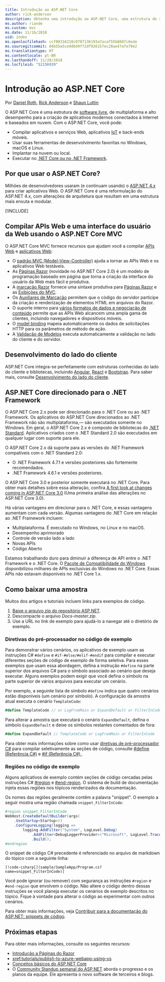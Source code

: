 ```yaml
---
title: Introdução ao ASP.NET Core
author: rick-anderson
description: Obtenha uma introdução ao ASP.NET Core, uma estrutura de software livre, plataforma cruzada e alto desempenho para a criação de aplicativos modernos conectados à Internet e baseados em nuvem.
ms.author: riande
ms.custom: mvc
ms.date: 11/16/2018
uid: index
ms.openlocfilehash: ccf00316218c0787136193a7acaf55b8687c6ede
ms.sourcegitcommit: 04b55a5ce9d649ff2df926157ec28ae47afe79e2
ms.translationtype: HT
ms.contentlocale: pt-BR
ms.lasthandoff: 11/20/2018
ms.locfileid: "52156939"
---
```

# <a name="introduction-to-aspnet-core"></a>Introdução ao ASP.NET Core

Por [Daniel Roth](https://github.com/danroth27), [Rick Anderson](https://twitter.com/RickAndMSFT) e [Shaun Luttin](https://twitter.com/dicshaunary)

O ASP.NET Core é uma estrutura de [software livre](https://github.com/aspnet/home), de multiplaforma e alto desempenho para a criação de aplicativos modernos conectados à Internet e baseados em nuvem. Com o ASP.NET Core, você pode:

* Compilar aplicativos e serviços Web, aplicativos [IoT](https://www.microsoft.com/internet-of-things/) e back-ends móveis.
* Usar suas ferramentas de desenvolvimento favoritas no Windows, macOS e Linux.
* Implantar na nuvem ou local.
* Executar no [.NET Core ou no .NET Framework](/dotnet/articles/standard/choosing-core-framework-server).

## <a name="why-use-aspnet-core"></a>Por que usar o ASP.NET Core?

Milhões de desenvolvedores usaram (e continuam usando) o [ASP.NET 4.x](/aspnet/overview) para criar aplicativos Web. O ASP.NET Core é uma reformulação do ASP.NET 4.x, com alterações de arquitetura que resultam em uma estrutura mais enxuta e modular.

[!INCLUDE[](~/includes/benefits.md)]

## <a name="build-web-apis-and-web-ui-using-aspnet-core-mvc"></a>Compilar APIs Web e uma interface do usuário da Web usando o ASP.NET Core MVC

O ASP.NET Core MVC fornece recursos que ajudam você a compilar [APIs Web](xref:tutorials/first-web-api) e [aplicativos Web](xref:tutorials/razor-pages/index):

* O [padrão MVC (Model-View-Controller)](xref:mvc/overview) ajuda a tornar as APIs Web e os aplicativos Web testáveis.
* As [Páginas Razor](xref:razor-pages/index) (novidade no ASP.NET Core 2.0) é um modelo de programação baseado em página que torna a criação da interface do usuário da Web mais fácil e produtiva.
* A [marcação Razor](xref:mvc/views/razor) fornece uma sintaxe produtiva para [Páginas Razor](xref:razor-pages/index) e as [Exibições do MVC](xref:mvc/views/overview).
* Os [Auxiliares de Marcação](xref:mvc/views/tag-helpers/intro) permitem que o código do servidor participe da criação e renderização de elementos HTML em arquivos do Razor.
* O suporte interno para [vários formatos de dados e negociação de conteúdo](xref:web-api/advanced/formatting) permite que as APIs Web alcancem uma ampla gama de clientes, incluindo navegadores e dispositivos móveis.
* O [model binding](xref:mvc/models/model-binding) mapeia automaticamente os dados de solicitações HTTP para os parâmetros de método de ação.
* A [Validação de Modelos](xref:mvc/models/validation) executa automaticamente a validação no lado do cliente e do servidor.

## <a name="client-side-development"></a>Desenvolvimento do lado do cliente

ASP.NET Core integra-se perfeitamente com estruturas conhecidas do lado do cliente e bibliotecas, incluindo [Angular](xref:spa/angular), [React](xref:spa/react) e [Bootstrap](https://getbootstrap.com/). Para saber mais, consulte [Desenvolvimento do lado do cliente](xref:client-side/index).

<a name="target-framework"></a>

## <a name="aspnet-core-targeting-net-framework"></a>ASP.NET Core direcionado para o .NET Framework

O ASP.NET Core 2.x pode ser direcionado para o .NET Core ou ao .NET Framework. Os aplicativos do ASP.NET Core direcionados ao .NET Framework não são multiplataforma,&mdash; são executados somente no Windows. Em geral, o ASP.NET Core 2.x é composto de bibliotecas do [.NET Standard](/dotnet/standard/net-standard). Aplicativos criados com o .NET Standard 2.0 são executados em qualquer lugar com suporte para ele.

O ASP.NET Core 2.x dá suporte para as versões do .NET Framework compatíveis com o .NET Standard 2.0:

* O .NET Framework 4.7.1 e versões posteriores são fortemente recomendados.
* .NET Framework 4.6.1 e versões posteriores.

O ASP.NET Core 3.0 e posterior somente executará no .NET Core. Para obter mais detalhes sobre essa alteração, confira [A first look at changes coming in ASP.NET Core 3.0](https://blogs.msdn.microsoft.com/webdev/2018/10/29/a-first-look-at-changes-coming-in-asp-net-core-3-0/) (Uma primeira análise das alterações no ASP.NET Core 3.0).

Há várias vantagens em direcionar para o .NET Core, e essas vantagens aumentam com cada versão. Algumas vantagens do .NET Core em relação ao .NET Framework incluem:

* Multiplataforma. É executado no Windows, no Linux e no macOS.
* Desempenho aprimorado
* Controle de versão lado a lado
* Novas APIs
* Código Aberto

Estamos trabalhando duro para diminuir a diferença de API entre o .NET Framework e o .NET Core. O [Pacote de Compatibilidade do Windows](/dotnet/core/porting/windows-compat-pack) disponibilizou milhares de APIs exclusivas do Windows no .NET Core. Essas APIs não estavam disponíveis no .NET Core 1.x.

## <a name="how-to-download-a-sample"></a>Como baixar uma amostra

Muitos dos artigos e tutoriais incluem links para exemplos de código.

1. [Baixe o arquivo zip do repositório ASP.NET](https://codeload.github.com/aspnet/Docs/zip/master).
1. Descompacte o arquivo *Docs-master.zip*.
1. Use a URL no link de exemplo para ajudá-lo a navegar até o diretório de exemplo.

### <a name="preprocessor-directives-in-sample-code"></a>Diretivas do pré-processador no código de exemplo

Para demonstrar vários cenários, os aplicativos de exemplo usam as instruções C# `#define` e `#if-#else/#elif-#endif` para compilar e executar diferentes seções de código de exemplo de forma seletiva. Para esses exemplos que usam essa abordagem, defina a instrução `#define` na parte superior dos arquivos C# para o símbolo associado ao cenário que deseja executar. Alguns exemplos podem exigir que você defina o símbolo na parte superior de vários arquivos para executar um cenário.

Por exemplo, a seguinte lista de símbolo `#define` indica que quatro cenários estão disponíveis (um cenário por símbolo). A configuração da amostra atual executa o cenário `TemplateCode`:

```csharp
#define TemplateCode // or LogFromMain or ExpandDefault or FilterInCode
```

Para alterar a amostra que executará o cenário `ExpandDefault`, defina o símbolo `ExpandDefault` e deixe os símbolos restantes comentados de fora:

```csharp
#define ExpandDefault // TemplateCode or LogFromMain or FilterInCode
```

Para obter mais informações sobre como usar [diretivas de pré-processador C#](/dotnet/csharp/language-reference/preprocessor-directives/) para compilar seletivamente as seções de código, consulte [#define (Referência C#)](/dotnet/csharp/language-reference/preprocessor-directives/preprocessor-define) e [#if (Referência C#) ](/dotnet/csharp/language-reference/preprocessor-directives/preprocessor-if).

### <a name="regions-in-sample-code"></a>Regiões no código de exemplo

Alguns aplicativos de exemplo contém seções de código cercadas pelas instruções C# [#region](/dotnet/csharp/language-reference/preprocessor-directives/preprocessor-region) e [#end-region](/dotnet/csharp/language-reference/preprocessor-directives/preprocessor-endregion). O sistema de build de documentação injeta essas regiões nos tópicos renderizados da documentação.  

Os nomes das regiões geralmente contêm a palavra "snippet". O exemplo a seguir mostra uma região chamada `snippet_FilterInCode`:

```csharp
#region snippet_FilterInCode
WebHost.CreateDefaultBuilder(args)
    .UseStartup<Startup>()
    .ConfigureLogging(logging =>
        logging.AddFilter("System", LogLevel.Debug)
            .AddFilter<DebugLoggerProvider>("Microsoft", LogLevel.Trace))
            .Build();
#endregion
```

O snippet de código C# precedente é referenciado no arquivo de markdown do tópico com a seguinte linha:

```
[!code-csharp[](sample/SampleApp/Program.cs?name=snippet_FilterInCode)]
```

Você pode ignorar (ou remover) com segurança as instruções `#region` e `#end-region` que envolvem o código. Não altere o código dentro dessas instruções se você planeja executar os cenários de exemplo descritos no tópico. Fique à vontade para alterar o código ao experimentar com outros cenários.

Para obter mais informações, veja [Contribuir para a documentação do ASP.NET: snippets de código](https://github.com/aspnet/Docs/blob/master/CONTRIBUTING.md#code-snippets).

## <a name="next-steps"></a>Próximas etapas

Para obter mais informações, consulte os seguintes recursos:

* [Introdução a Páginas do Razor](xref:tutorials/razor-pages/razor-pages-start)
* <xref:tutorials/publish-to-azure-webapp-using-vs>
* [Conceitos básicos do ASP.NET Core](xref:fundamentals/index)
* O [Community Standup semanal do ASP.NET](https://live.asp.net/) aborda o progresso e os planos da equipe. Ele apresenta o novo software de terceiros e blogs.
